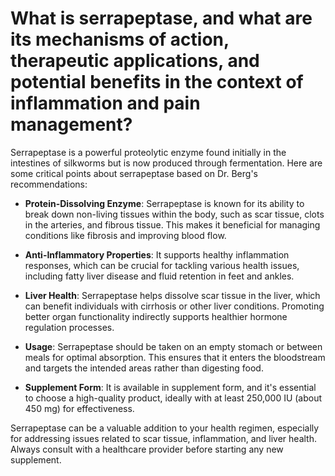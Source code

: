 # What is serrapeptase, and what are its mechanisms of action, therapeutic applications, and potential benefits in the context of inflammation and pain management?

Serrapeptase is a powerful proteolytic enzyme found initially in the intestines of silkworms but is now produced through fermentation. Here are some critical points about serrapeptase based on Dr. Berg's recommendations:

- **Protein-Dissolving Enzyme**: Serrapeptase is known for its ability to break down non-living tissues within the body, such as scar tissue, clots in the arteries, and fibrous tissue. This makes it beneficial for managing conditions like fibrosis and improving blood flow.

- **Anti-Inflammatory Properties**: It supports healthy inflammation responses, which can be crucial for tackling various health issues, including fatty liver disease and fluid retention in feet and ankles.

- **Liver Health**: Serrapeptase helps dissolve scar tissue in the liver, which can benefit individuals with cirrhosis or other liver conditions. Promoting better organ functionality indirectly supports healthier hormone regulation processes.

- **Usage**: Serrapeptase should be taken on an empty stomach or between meals for optimal absorption. This ensures that it enters the bloodstream and targets the intended areas rather than digesting food.

- **Supplement Form**: It is available in supplement form, and it's essential to choose a high-quality product, ideally with at least 250,000 IU (about 450 mg) for effectiveness.

Serrapeptase can be a valuable addition to your health regimen, especially for addressing issues related to scar tissue, inflammation, and liver health. Always consult with a healthcare provider before starting any new supplement.